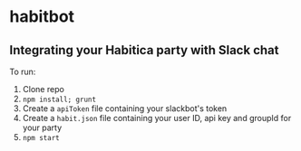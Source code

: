 # habitbot
## Integrating your Habitica party with Slack chat

To run:
1. Clone repo
2. `npm install; grunt`
3. Create a `apiToken` file containing your slackbot's token
4. Create a `habit.json` file containing your user ID, api key and groupId for your party
5. `npm start`
